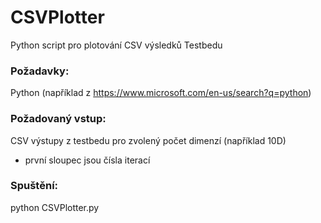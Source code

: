 # CSVPlotter
Python script pro plotování CSV výsledků Testbedu



### Požadavky:
Python (například z https://www.microsoft.com/en-us/search?q=python)

### Požadovaný vstup:
CSV výstupy z testbedu pro zvolený počet dimenzí (například 10D)
- první sloupec jsou čísla iterací

### Spuštění:
python CSVPlotter.py
